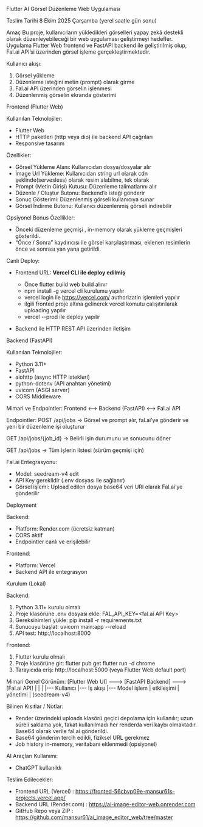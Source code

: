 Flutter AI Görsel Düzenleme Web Uygulaması

Teslim Tarihi
8 Ekim 2025 Çarşamba (yerel saatle gün sonu)

Amaç
Bu proje, kullanıcıların yükledikleri görselleri yapay zekâ destekli olarak düzenleyebileceği bir web uygulaması geliştirmeyi hedefler.
Uygulama Flutter Web frontend ve FastAPI backend ile geliştirilmiş olup, Fal.ai API’si üzerinden görsel işleme gerçekleştirmektedir.

Kullanıcı akışı:
1. Görsel yükleme
2. Düzenleme isteğini metin (prompt) olarak girme
3. Fal.ai API üzerinden görselin işlenmesi
4. Düzenlenmiş görselin ekranda gösterimi

Frontend (Flutter Web)

Kullanılan Teknolojiler:
- Flutter Web
- HTTP paketleri (http veya dio) ile backend API çağrıları
- Responsive tasarım

Özellikler:
- Görsel Yükleme Alanı: Kullanıcıdan dosya/dosyalar alır
- İmage Url Yükleme: Kullanıcıdan string url olarak cdn şeklinde(servesless) olarak resim alabilme, tek olarak
- Prompt (Metin Girişi) Kutusu: Düzenleme talimatlarını alır
- Düzenle / Oluştur Butonu: Backend’e isteği gönderir
- Sonuç Gösterimi: Düzenlenmiş görseli kullanıcıya sunar
- Görsel İndirme Butonu: Kullanıcı düzenlenmiş görseli indirebilir

Opsiyonel Bonus Özellikler:
- Önceki düzenleme geçmişi , in-memory olarak yükleme geçmişleri gösterildi.
- “Önce / Sonra” kaydırıcısı ile görsel karşılaştırması, eklenen resimlerin önce ve sonrası yan yana getirildi.

Canlı Deploy:
- Frontend URL: **Vercel CLI ile deploy edilmiş**
  * Önce flutter build web build alınır
  * npm install -g vercel cli kurulumu yapılır 
  * vercel login ile https://vercel.com/ authorizatin işlemleri yapılır
  * ilgili fronted proje altına gelinerek vercel komutu çalışıtırılarak uploading yapılır
  * vercel --prod ile deploy yapılır

- Backend ile HTTP REST API üzerinden iletişim

Backend (FastAPI)

Kullanılan Teknolojiler:
- Python 3.11+
- FastAPI
- aiohttp (async HTTP istekleri)
- python-dotenv (API anahtarı yönetimi)
- uvicorn (ASGI server)
- CORS Middleware

Mimari ve Endpointler:
Frontend <--> Backend (FastAPI) <--> Fal.ai API

Endpointler:
POST /api/jobs
→ Görsel ve prompt alır, fal.ai’ye gönderir ve yeni bir düzenleme işi oluşturur

GET /api/jobs/{job_id}
→ Belirli işin durumunu ve sonucunu döner

GET /api/jobs
→ Tüm işlerin listesi (sürüm geçmişi için)

Fal.ai Entegrasyonu:
- Model: seedream-v4 edit
- API Key gereklidir (.env dosyası ile sağlanır)
- Görsel işlemi: Upload edilen dosya base64 veri URI olarak Fal.ai’ye gönderilir

Deployment

Backend:
- Platform: Render.com (ücretsiz katman)
- CORS aktif
- Endpointler canlı ve erişilebilir

Frontend:
- Platform: Vercel
- Backend API ile entegrasyon

Kurulum (Lokal)

Backend:
1. Python 3.11+ kurulu olmalı
2. Proje klasörüne .env dosyası ekle:
   FAL_API_KEY=<fal.ai API Key>
3. Gereksinimleri yükle:
   pip install -r requirements.txt
4. Sunucuyu başlat:
   uvicorn main:app --reload
5. API test: http://localhost:8000

Frontend:
1. Flutter kurulu olmalı
2. Proje klasörüne gir:
   flutter pub get
   flutter run -d chrome
3. Tarayıcıda eriş: http://localhost:5000 (veya Flutter Web default port)

Mimari Genel Görünüm:
[Flutter Web UI] ---> [FastAPI Backend] ---> [Fal.ai API]
      |                    |                     |
      |--- Kullanıcı        |--- İş akışı       |--- Model işlem
      |    etkileşimi       |    yönetimi       |    (seedream-v4)

Bilinen Kısıtlar / Notlar:
- Render üzerindeki uploads klasörü geçici depolama için kullanılır; uzun süreli saklama yok,
fakat kullanılmadı her renderda veri kaybı olmaktadır. Base64 olarak verile fal.ai gönderildi.
- Base64 gönderim tercih edildi, fiziksel URL gerekmez
- Job history in-memory, veritabanı eklenmedi (opsiyonel)  

AI Araçları Kullanımı:
- ChatGPT kullanıldı 

Teslim Edilecekler:
- Frontend URL (Vercel) : https://fronted-56cbvp09e-mansur61s-projects.vercel.app/
- Backend URL (Render.com) : https://ai-image-editor-web.onrender.com
- GitHub Repo veya ZIP : https://github.com/mansur61/ai_image_editor_web/tree/master
 

